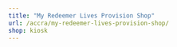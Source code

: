 ```yaml
---
title: "My Redeemer Lives Provision Shop"
url: /accra/my-redeemer-lives-provision-shop/
shop: kiosk
---
```

